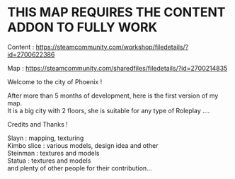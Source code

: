 # THIS MAP REQUIRES THE CONTENT ADDON TO FULLY WORK

Content : https://steamcommunity.com/workshop/filedetails/?id=2700622386

Map : https://steamcommunity.com/sharedfiles/filedetails/?id=2700214835

Welcome to the city of Phoenix !

After more than 5 months of development, here is the first version of my map.
<br>
It is a big city with 2 floors, she is suitable for any type of Roleplay ....

Credits and Thanks !

Slayn : mapping, texturing
<br>
Kimbo slice : various models, design idea and other
<br>
Steinman : textures and models
<br>
Statua : textures and models
<br>
and plenty of other people for their contribution...
